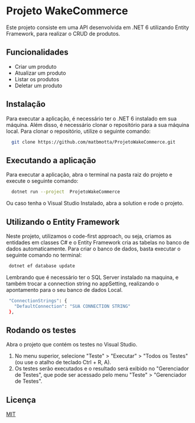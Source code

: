 
# Projeto WakeCommerce

Este projeto consiste em uma API desenvolvida em .NET 6 utilizando Entity Framework, para realizar o CRUD de produtos.




## Funcionalidades

- Criar um produto
- Atualizar um produto
- Listar os produtos
- Deletar um produto

## Instalação

Para executar a aplicação, é necessário ter o .NET 6 instalado em sua máquina. Além disso, é necessário clonar o repositório para a sua máquina local. Para clonar o repositório, utilize o seguinte comando:

```bash
  git clone https://github.com/matbmotta/ProjetoWakeCommerce.git
```    
## Executando a aplicação

Para executar a aplicação, abra o terminal na pasta raiz do projeto e execute o seguinte comando:

```bash
  dotnet run --project  ProjetoWakeCommerce
```
Ou caso tenha o Visual Studio Instalado, abra a solution e rode o projeto.

## Utilizando o Entity Framework

 Neste projeto, utilizamos o code-first approach, ou seja, criamos as entidades em classes C# e o Entity Framework cria as tabelas no banco de dados automaticamente. Para criar o banco de dados, basta executar o seguinte comando no terminal:

 ```bash
  dotnet ef database update 
```

Lembrando que é necessário ter o SQL Server instalado na maquina, e também trocar a connection string no appSetting, realizando o apontamento para o seu banco de dados Local.


 ```bash
  "ConnectionStrings": {
    "DefaultConnection": "SUA CONNECTION STRING"
  },
```
## Rodando os testes

Abra o projeto que contém os testes no Visual Studio.

1. No menu superior, selecione "Teste" > "Executar" > "Todos os Testes" (ou use o atalho de teclado Ctrl + R, A).
2. Os testes serão executados e o resultado será exibido no "Gerenciador de Testes", que pode ser acessado pelo menu "Teste" > "Gerenciador de Testes".


## Licença

[MIT](https://choosealicense.com/licenses/mit/)

